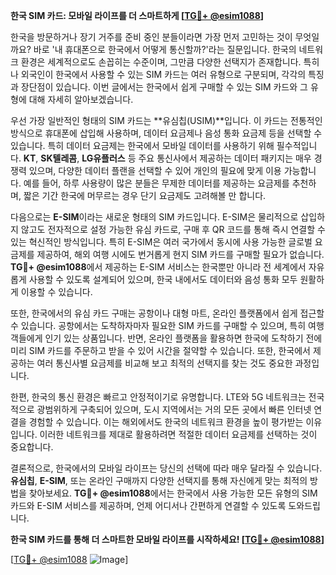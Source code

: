 **한국 SIM 카드: 모바일 라이프를 더 스마트하게 [[TG💪+ @esim1088](https://t.me/s/esim1088)]**

한국을 방문하거나 장기 거주를 준비 중인 분들이라면 가장 먼저 고민하는 것이 무엇일까요? 바로 '내 휴대폰으로 한국에서 어떻게 통신할까?'라는 질문입니다. 한국의 네트워크 환경은 세계적으로도 손꼽히는 수준이며, 그만큼 다양한 선택지가 존재합니다. 특히나 외국인이 한국에서 사용할 수 있는 SIM 카드는 여러 유형으로 구분되며, 각각의 특징과 장단점이 있습니다. 이번 글에서는 한국에서 쉽게 구매할 수 있는 SIM 카드와 그 유형에 대해 자세히 알아보겠습니다.

우선 가장 일반적인 형태의 SIM 카드는 **유심칩(USIM)**입니다. 이 카드는 전통적인 방식으로 휴대폰에 삽입해 사용하며, 데이터 요금제나 음성 통화 요금제 등을 선택할 수 있습니다. 특히 데이터 요금제는 한국에서 모바일 데이터를 사용하기 위해 필수적입니다. **KT**, **SK텔레콤**, **LG유플러스** 등 주요 통신사에서 제공하는 데이터 패키지는 매우 경쟁력 있으며, 다양한 데이터 플랜을 선택할 수 있어 개인의 필요에 맞게 이용 가능합니다. 예를 들어, 하루 사용량이 많은 분들은 무제한 데이터를 제공하는 요금제를 추천하며, 짧은 기간 한국에 머무르는 경우 단기 요금제도 고려해볼 만 합니다.

다음으로는 **E-SIM**이라는 새로운 형태의 SIM 카드입니다. E-SIM은 물리적으로 삽입하지 않고도 전자적으로 설정 가능한 유심 카드로, 구매 후 QR 코드를 통해 즉시 연결할 수 있는 혁신적인 방식입니다. 특히 E-SIM은 여러 국가에서 동시에 사용 가능한 글로벌 요금제를 제공하여, 해외 여행 시에도 번거롭게 현지 SIM 카드를 구매할 필요가 없습니다. **TG💪+ @esim1088**에서 제공하는 E-SIM 서비스는 한국뿐만 아니라 전 세계에서 자유롭게 사용할 수 있도록 설계되어 있으며, 한국 내에서도 데이터와 음성 통화 모두 원활하게 이용할 수 있습니다.

또한, 한국에서의 유심 카드 구매는 공항이나 대형 마트, 온라인 플랫폼에서 쉽게 접근할 수 있습니다. 공항에서는 도착하자마자 필요한 SIM 카드를 구매할 수 있으며, 특히 여행객들에게 인기 있는 상품입니다. 반면, 온라인 플랫폼을 활용하면 한국에 도착하기 전에 미리 SIM 카드를 주문하고 받을 수 있어 시간을 절약할 수 있습니다. 또한, 한국에서 제공하는 여러 통신사별 요금제를 비교해 보고 최적의 선택지를 찾는 것도 중요한 과정입니다.

한편, 한국의 통신 환경은 빠르고 안정적이기로 유명합니다. LTE와 5G 네트워크는 전국적으로 광범위하게 구축되어 있으며, 도시 지역에서는 거의 모든 곳에서 빠른 인터넷 연결을 경험할 수 있습니다. 이는 해외에서도 한국의 네트워크 환경을 높이 평가받는 이유입니다. 이러한 네트워크를 제대로 활용하려면 적절한 데이터 요금제를 선택하는 것이 중요합니다.

결론적으로, 한국에서의 모바일 라이프는 당신의 선택에 따라 매우 달라질 수 있습니다. **유심칩**, **E-SIM**, 또는 온라인 구매까지 다양한 선택지를 통해 자신에게 맞는 최적의 방법을 찾아보세요. **TG💪+ @esim1088**에서는 한국에서 사용 가능한 모든 유형의 SIM 카드와 E-SIM 서비스를 제공하며, 언제 어디서나 간편하게 연결할 수 있도록 도와드립니다. 

**한국 SIM 카드를 통해 더 스마트한 모바일 라이프를 시작하세요! [[TG💪+ @esim1088](https://t.me/s/esim1088)]**

[[TG💪+ @esim1088](https://t.me/s/esim1088) ![Image](https://i.postimg.cc/Y0z9fWf4/image.png)]